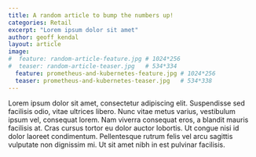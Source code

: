 ```yaml
---
title: A random article to bump the numbers up!
categories: Retail
excerpt: "Lorem ipsum dolor sit amet"
author: geoff_kendal
layout: article
image: 
#  feature: random-article-feature.jpg # 1024*256
#  teaser: random-article-teaser.jpg   # 534*334
  feature: prometheus-and-kubernetes-feature.jpg # 1024*256
  teaser: prometheus-and-kubernetes-teaser.jpg   # 534*338
---
```


Lorem ipsum dolor sit amet, consectetur adipiscing elit. Suspendisse sed facilisis odio, vitae ultrices libero. Nunc vitae metus varius, vestibulum ipsum vel, consequat lorem. Nam viverra consequat eros, a blandit mauris facilisis at. Cras cursus tortor eu dolor auctor lobortis. Ut congue nisi id dolor laoreet condimentum. Pellentesque rutrum felis vel arcu sagittis vulputate non dignissim mi. Ut sit amet nibh in est pulvinar facilisis.
